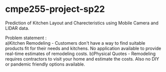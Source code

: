 # cmpe255-project-sp22
Prediction of Kitchen Layout and Charecteristics using Mobile Camera and LIDAR data.

Problem statement :  
       a)Kitchen Remodeling - Customers don't have a way to find suitable products fit for their needs and kitchens. No application available to provide real-time estimates of remodeling costs. 
       b)Physical Quotes - Remodeling requires contractors to visit your home and estimate the costs. Also no DIY or pandemic friendly options available.
     

